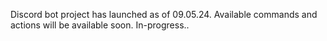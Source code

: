 Discord bot project has launched as of 09.05.24.
Available commands and actions will be available soon. 
In-progress..
